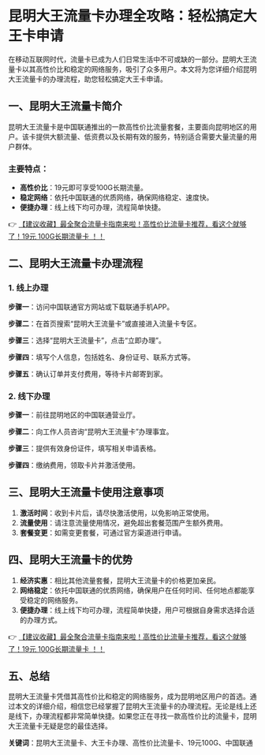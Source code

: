 # 昆明大王流量卡办理全攻略：轻松搞定大王卡申请

在移动互联网时代，流量卡已成为人们日常生活中不可或缺的一部分。昆明大王流量卡以其高性价比和稳定的网络服务，吸引了众多用户。本文将为您详细介绍昆明大王流量卡的办理流程，助您轻松搞定大王卡申请。

## 一、昆明大王流量卡简介

昆明大王流量卡是中国联通推出的一款高性价比流量套餐，主要面向昆明地区的用户。该卡提供大额流量、低资费以及长期有效的服务，特别适合需要大量流量的用户群体。

### 主要特点：
- **高性价比**：19元即可享受100G长期流量。
- **稳定网络**：依托中国联通的优质网络，确保网络稳定、速度快。
- **便捷办理**：线上线下均可办理，流程简单快捷。

👉 [【建议收藏】最全聚合流量卡指南来啦！高性价比流量卡推荐，看这个就够了！19元 100G长期流量卡 ！！](https://bit.ly/Liuliangka)

## 二、昆明大王流量卡办理流程

### 1. 线上办理
**步骤一**：访问中国联通官方网站或下载联通手机APP。

**步骤二**：在首页搜索“昆明大王流量卡”或直接进入流量卡专区。

**步骤三**：选择“昆明大王流量卡”，点击“立即办理”。

**步骤四**：填写个人信息，包括姓名、身份证号、联系方式等。

**步骤五**：确认订单并支付费用，等待卡片邮寄到家。

### 2. 线下办理
**步骤一**：前往昆明地区的中国联通营业厅。

**步骤二**：向工作人员咨询“昆明大王流量卡”办理事宜。

**步骤三**：提供有效身份证件，填写相关申请表格。

**步骤四**：缴纳费用，领取卡片并激活使用。

## 三、昆明大王流量卡使用注意事项

1. **激活时间**：收到卡片后，请尽快激活使用，以免影响正常使用。
2. **流量使用**：请注意流量使用情况，避免超出套餐范围产生额外费用。
3. **套餐变更**：如需变更套餐，可通过官方渠道进行申请。

## 四、昆明大王流量卡的优势

1. **经济实惠**：相比其他流量套餐，昆明大王流量卡的价格更加亲民。
2. **网络稳定**：依托中国联通的优质网络，确保用户在任何时间、任何地点都能享受稳定的网络服务。
3. **便捷办理**：线上线下均可办理，流程简单快捷，用户可根据自身需求选择合适的办理方式。

👉 [【建议收藏】最全聚合流量卡指南来啦！高性价比流量卡推荐，看这个就够了！19元 100G长期流量卡 ！！](https://bit.ly/Liuliangka)

## 五、总结

昆明大王流量卡凭借其高性价比和稳定的网络服务，成为昆明地区用户的首选。通过本文的详细介绍，相信您已经掌握了昆明大王流量卡的办理流程。无论是线上还是线下，办理流程都非常简单快捷。如果您正在寻找一款高性价比的流量卡，昆明大王流量卡无疑是您的最佳选择。

**关键词**：昆明大王流量卡、大王卡办理、高性价比流量卡、19元100G、中国联通
